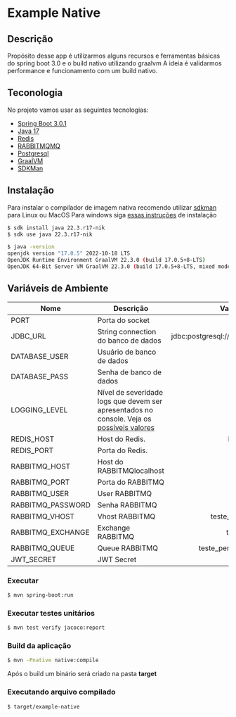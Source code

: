 # Example Native


## Descrição

Propósito desse app é utilizarmos alguns recursos e ferramentas básicas do spring boot 3.0 e o build nativo utilizando graalvm
A ideia é validarmos performance e funcionamento com um build nativo.

## Teconologia

No projeto vamos usar as seguintes tecnologias:

- [Spring Boot 3.0.1](https://spring.io/projects/spring-boot)
- [Java 17](https://www.oracle.com/java/technologies/javase/jdk17-archive-downloads.html)
- [Redis](https://redis.io/)
- [RABBITMQMQ](https://www.RABBITMQmq.com/)
- [Postgresql](https://www.postgresql.org/)
- [GraalVM](https://www.graalvm.org/java/)
- [SDKMan](https://sdkman.io/)

## Instalação
Para instalar o compilador de imagem nativa recomendo utilizar [sdkman](https://sdkman.io/) para Linux ou MacOS
Para windows siga [essas instruções](https://medium.com/graalvm/using-graalvm-and-native-image-on-windows-10-9954dc071311) de instalação

```sh
$ sdk install java 22.3.r17-nik
$ sdk use java 22.3.r17-nik
```

```sh
$ java -version
openjdk version "17.0.5" 2022-10-18 LTS
OpenJDK Runtime Environment GraalVM 22.3.0 (build 17.0.5+8-LTS)
OpenJDK 64-Bit Server VM GraalVM 22.3.0 (build 17.0.5+8-LTS, mixed mode)

```

## Variáveis de Ambiente
| Nome | Descrição | Valor Padrão |
|------|-----------|:------------:|
PORT|Porta do socket|8080
JDBC_URL|String connection do banco de dados|jdbc:postgresql://localhost:5432/database
DATABASE_USER|Usuário de banco de dados|root
DATABASE_PASS|Senha de banco de dados|root
LOGGING_LEVEL|Nível de severidade logs que devem ser apresentados no console. Veja os [possíveis valores](https://logging.apache.org/log4j/2.x/manual/customloglevels.html)|info
REDIS_HOST|Host do Redis.|locahost
REDIS_PORT|Porta do Redis.|6379
RABBITMQ_HOST|Host do RABBITMQlocalhost
RABBITMQ_PORT|Porta do RABBITMQ|5672
RABBITMQ_USER|User RABBITMQ
RABBITMQ_PASSWORD|Senha RABBITMQ
RABBITMQ_VHOST|Vhost RABBITMQ| teste_performance
RABBITMQ_EXCHANGE|Exchange RABBITMQ| teste_key
RABBITMQ_QUEUE|Queue RABBITMQ| teste_performance_queue
JWT_SECRET|JWT Secret| teste


### Executar
```sh
$ mvn spring-boot:run
```

### Executar testes unitários
```sh
$ mvn test verify jacoco:report
```
### Build da aplicação
```sh
$ mvn -Pnative native:compile
```
Após o build um binário será criado na pasta **target**
### Executando arquivo compilado
```sh
$ target/example-native
```

